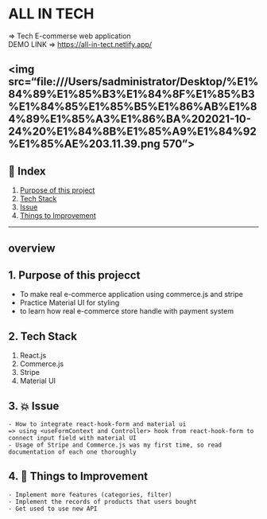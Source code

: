 # ALL IN TECH 

=> Tech E-commerse web application 
<br>
DEMO LINK => https://all-in-tect.netlify.app/

<img src=“file:///Users/sadministrator/Desktop/%E1%84%89%E1%85%B3%E1%84%8F%E1%85%B3%E1%84%85%E1%85%B5%E1%86%AB%E1%84%89%E1%85%A3%E1%86%BA%202021-10-24%20%E1%84%8B%E1%85%A9%E1%84%92%E1%85%AE%203.11.39.png 570”>
---

## 🔗 Index
1. [Purpose of this project](#1-Purpose-of-this-project)
2. [Tech Stack](#2-Tech-Stack)
3. [Issue](#3--Issue)
4. [Things to Improvement](#6--Things-to-Improvement)

---

## overview 


## 1. Purpose of this projecct

- To make real e-commerce application using commerce.js and stripe
- Practice Material UI for styling 
- to learn how real e-commerce store handle with payment system 



## 2. Tech Stack 

1. React.js 
2. Commerce.js
3. Stripe
4. Material UI 



## 3. 💥 Issue
    - How to integrate react-hook-form and material ui 
    => using <useFormContext and Controller> hook from react-hook-form to connect input field with material UI
    - Usage of Stripe and Commerce.js was my first time, so read documentation of each one thoroughly
  

## 4. 🚀 Things to Improvement

    - Implement more features (categories, filter) 
    - Implement the records of products that users bought 
    - Get used to use new API 


 



  
